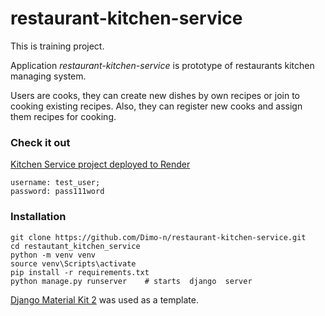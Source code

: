 # restaurant-kitchen-service

This is training project.

Application <i>restaurant-kitchen-service</i> is prototype of restaurants kitchen managing system.

Users are cooks, they can create new dishes by own recipes or join to cooking
existing recipes. Also, they can register new cooks and assign them recipes for cooking.

### Check it out

[Kitchen Service project deployed to Render](https://kitchen-service-mate.onrender.com)

```
username: test_user;
password: pass111word
```

###  Installation

``` shell
git clone https://github.com/Dimo-n/restaurant-kitchen-service.git
cd restautant_kitchen_service
python -m venv venv
source venv\Scripts\activate
pip install -r requirements.txt
python manage.py runserver    # starts  django  server
```


[Django Material Kit 2](https://github.com/app-generator/django-material-kit) was used as a template.




